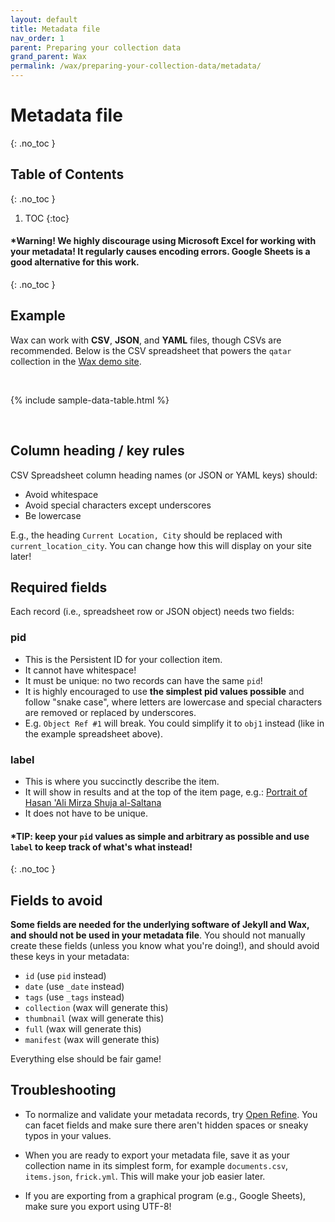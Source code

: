 ```yaml
---
layout: default
title: Metadata file
nav_order: 1
parent: Preparing your collection data
grand_parent: Wax
permalink: /wax/preparing-your-collection-data/metadata/
---
```


# Metadata file
{: .no_toc }

## Table of Contents
{: .no_toc }

1. TOC
{:toc}


#### \***Warning!** We highly discourage using Microsoft Excel for working with your metadata! It regularly causes encoding errors. Google Sheets is a good alternative for this work.
{: .no_toc }

## Example

Wax can work with __CSV__, __JSON__, and __YAML__ files, though CSVs are recommended. Below is the CSV spreadsheet that powers the `qatar` collection in the [Wax demo site](https://minicomp.github.io/wax/).

<br>

{% include sample-data-table.html %}

<br>

## Column heading / key rules

CSV Spreadsheet column heading names (or JSON or YAML keys) should:

- Avoid whitespace
- Avoid special characters except underscores
- Be lowercase

E.g.,  the heading `Current Location, City` should be replaced with `current_location_city`. You can change how this will display on your site later!

## Required fields

Each record (i.e., spreadsheet row or JSON object) needs two fields:

### pid

  - This is the Persistent ID for your collection item.
  - It cannot have whitespace!
  - It must be unique: no two records can have the same `pid`!
  - It is highly encouraged to use **the simplest pid values possible** and follow "snake case", where letters are lowercase and special characters are removed or replaced by underscores.
  - E.g. `Object Ref #1` will break. You could simplify it to `obj1` instead (like in the example spreadsheet above).

### label
  - This is where you succinctly describe the item.
  - It will show in results and at the top of the item page, e.g.: [Portrait of Hasan 'Ali Mirza Shuja al-Saltana](https://minicomp.github.io/wax/qatar/obj10/)
  - It does not have to be unique.

#### \***TIP:** keep your `pid` values as simple and arbitrary as possible and use `label` to keep track of what's what instead!
{: .no_toc }

## Fields to avoid

__Some fields are needed for the underlying software of Jekyll and Wax, and should not be used in your metadata file__. You should not manually create these fields (unless you know what you're doing!), and should avoid these keys in your metadata:

- `id` (use `pid` instead)
- `date` (use `_date` instead)
- `tags` (use `_tags` instead)
- `collection` (wax will generate this)
- `thumbnail` (wax will generate this)
- `full` (wax will generate this)
- `manifest` (wax will generate this)

Everything else should be fair game!

## Troubleshooting

- To normalize and validate your metadata records, try [Open Refine](https://openrefine.org/). You can facet fields and make sure there aren't hidden spaces or sneaky typos in your values.

- When you are ready to export your metadata file, save it as your collection name in its simplest form, for example `documents.csv`, `items.json`, `frick.yml`. This will make your job easier later.

- If you are exporting from a graphical program (e.g., Google Sheets), make sure you export using UTF-8!
